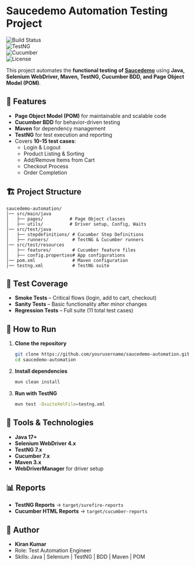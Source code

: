 # Saucedemo Automation Testing Project

![Build Status](https://img.shields.io/badge/build-passing-brightgreen)  
![TestNG](https://img.shields.io/badge/TestNG-7.x-blue)  
![Cucumber](https://img.shields.io/badge/Cucumber-7.x-green)  
![License](https://img.shields.io/badge/license-MIT-orange)

This project automates the **functional testing of [Saucedemo](https://www.saucedemo.com/)** using **Java, Selenium WebDriver, Maven, TestNG, Cucumber BDD, and Page Object Model (POM)**.

## 📌 Features
- **Page Object Model (POM)** for maintainable and scalable code  
- **Cucumber BDD** for behavior-driven testing  
- **Maven** for dependency management  
- **TestNG** for test execution and reporting  
- Covers **10-15 test cases**:
  - Login & Logout  
  - Product Listing & Sorting  
  - Add/Remove Items from Cart  
  - Checkout Process  
  - Order Completion  

## 🏗 Project Structure
```
saucedemo-automation/
│── src/main/java
│   ├── pages/          # Page Object classes
│   ├── utils/          # Driver setup, Config, Waits
│── src/test/java
│   ├── stepdefinitions/ # Cucumber Step Definitions
│   ├── runners/         # TestNG & Cucumber runners
│── src/test/resources
│   ├── features/        # Cucumber feature files
│   ├── config.properties# App configurations
│── pom.xml              # Maven configuration
│── testng.xml           # TestNG suite
```

## 🧪 Test Coverage
- **Smoke Tests** – Critical flows (login, add to cart, checkout)  
- **Sanity Tests** – Basic functionality after minor changes  
- **Regression Tests** – Full suite (11 total test cases)  

## 🚀 How to Run
1. **Clone the repository**
   ```bash
   git clone https://github.com/yourusername/saucedemo-automation.git
   cd saucedemo-automation
   ```

2. **Install dependencies**
   ```bash
   mvn clean install
   ```

3. **Run with TestNG**
   ```bash
   mvn test -DsuiteXmlFile=testng.xml
   ```

## 🧰 Tools & Technologies
- **Java 17+**
- **Selenium WebDriver 4.x**
- **TestNG 7.x**
- **Cucumber 7.x**
- **Maven 3.x**
- **WebDriverManager** for driver setup

## 📊 Reports
- **TestNG Reports** → `target/surefire-reports`  
- **Cucumber HTML Reports** → `target/cucumber-reports`

## 👤 Author
- **Kiran Kumar**  
- Role: Test Automation Engineer  
- Skills: Java | Selenium | TestNG | BDD | Maven | POM  
